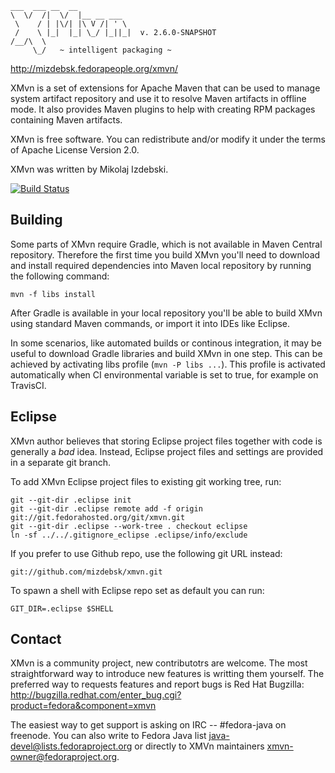     ___  ___ __  __
    \  \/  /|  \/  |__ __ ___
     \    / | |\/| |\ V /| ' \
     /    \ |_|  |_| \_/ |_||_|  v. 2.6.0-SNAPSHOT
    /__/\  \
         \_/   ~ intelligent packaging ~

http://mizdebsk.fedorapeople.org/xmvn/

XMvn is a set of extensions for Apache Maven that can be used to
manage system artifact repository and use it to resolve Maven
artifacts in offline mode. It also provides Maven plugins to help with
creating RPM packages containing Maven artifacts.

XMvn is free software. You can redistribute and/or modify it under the
terms of Apache License Version 2.0.

XMvn was written by Mikolaj Izdebski.

[![Build Status](https://travis-ci.org/mizdebsk/xmvn.svg?branch=master)](https://travis-ci.org/mizdebsk/xmvn)


Building
--------

Some parts of XMvn require Gradle, which is not available in Maven
Central repository.  Therefore the first time you build XMvn you'll
need to download and install required dependencies into Maven local
repository by running the following command:

    mvn -f libs install

After Gradle is available in your local repository you'll be able to
build XMvn using standard Maven commands, or import it into IDEs like
Eclipse.

In some scenarios, like automated builds or continous integration, it
may be useful to download Gradle libraries and build XMvn in one step.
This can be achieved by activating libs profile (`mvn -P libs ...`).
This profile is activated automatically when CI environmental variable
is set to true, for example on TravisCI.


Eclipse
-------

XMvn author believes that storing Eclipse project files together with
code is generally a *bad* idea.  Instead, Eclipse project files and
settings are provided in a separate git branch.

To add XMvn Eclipse project files to existing git working tree, run:

    git --git-dir .eclipse init
    git --git-dir .eclipse remote add -f origin git://git.fedorahosted.org/git/xmvn.git
    git --git-dir .eclipse --work-tree . checkout eclipse
    ln -sf ../../.gitignore_eclipse .eclipse/info/exclude

If you prefer to use Github repo, use the following git URL instead:

    git://github.com/mizdebsk/xmvn.git

To spawn a shell with Eclipse repo set as default you can run:

    GIT_DIR=.eclipse $SHELL


Contact
-------

XMvn is a community project, new contributotrs are welcome. The most
straightforward way to introduce new features is writting them yourself.
The preferred way to requests features and report bugs is Red Hat Bugzilla:
  http://bugzilla.redhat.com/enter_bug.cgi?product=fedora&component=xmvn

The easiest way to get support is asking on IRC -- #fedora-java on freenode.
You can also write to Fedora Java list <java-devel@lists.fedoraproject.org>
or directly to XMVn maintainers <xmvn-owner@fedoraproject.org>.
